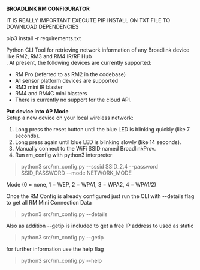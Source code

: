 **BROADLINK RM CONFIGURATOR**

IT IS REALLY IMPORTANT EXECUTE PIP INSTALL ON TXT FILE TO DOWNLOAD DEPENDENCIES

pip3 install -r requirements.txt

Python CLI Tool for retrieving network information of any Broadlink device like RM2, RM3 and RM4 IR/RF Hub  
. At present, the following devices are currently supported:  

 - RM Pro (referred to as RM2 in the codebase)
 - A1 sensor platform devices are supported  
 - RM3 mini IR blaster  
 - RM4 and RM4C mini blasters  
 - There is currently no support for the cloud API.

**Put device into AP Mode**  
Setup a new device on your local wireless network:  
 
 1. Long press the reset button until the blue LED is blinking quickly (like 7 seconds).  
 2. Long press again until blue LED is blinking slowly (like 14 seconds).  
 3. Manually connect to the WiFi SSID named BroadlinkProv.
 4. Run rm_config with python3 interpreter
 
> python3 src/rm_config.py --sssid SSID_2.4 --password SSID_PASSWORD --mode  NETWORK_MODE

Mode (0 = none, 1 = WEP, 2 = WPA1, 3 = WPA2, 4 = WPA1/2)

Once the RM Config is already configured just run the CLI with --details flag to get all RM Mini Connection Data
> python3 src/rm_config.py --details

Also as addition --getip is included to get a free IP address to used as static
> python3 src/rm_config.py --getip

for further information use the help flag

> python3 src/rm_config.py --help
